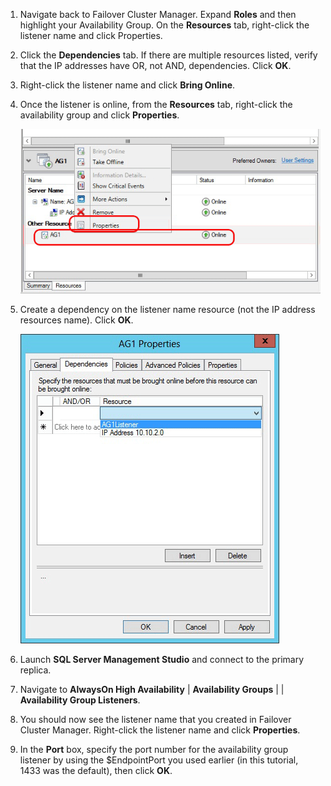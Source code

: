 1. Navigate back to Failover Cluster Manager.  Expand **Roles** and then highlight your Availability Group.  On the **Resources** tab, right-click the listener name and click Properties.

1. Click the **Dependencies** tab. If there are multiple resources listed, verify that the IP addresses have OR, not AND, dependencies.  Click **OK**.

1. Right-click the listener name and click **Bring Online**.

1. Once the listener is online, from the **Resources** tab, right-click the availability group and click **Properties**.

	![Configure the Availability Group Resource](./media/virtual-machines-sql-server-configure-alwayson-availability-group-listener/IC678772.gif)

1. Create a dependency on the listener name resource (not the IP address resources name). Click **OK**.

	![Add Dependency on the Listener Name](./media/virtual-machines-sql-server-configure-alwayson-availability-group-listener/IC678773.gif)

1. Launch **SQL Server Management Studio** and connect to the primary replica.

1. Navigate to **AlwaysOn High Availability** | **Availability Groups** | **<AvailabilityGroupName>** | **Availability Group Listeners**. 

3. You should now see the listener name that you created in Failover Cluster Manager. Right-click the listener name and click **Properties**.

1. In the **Port** box, specify the port number for the availability group listener by using the $EndpointPort you used earlier (in this tutorial, 1433 was the default), then click **OK**.
